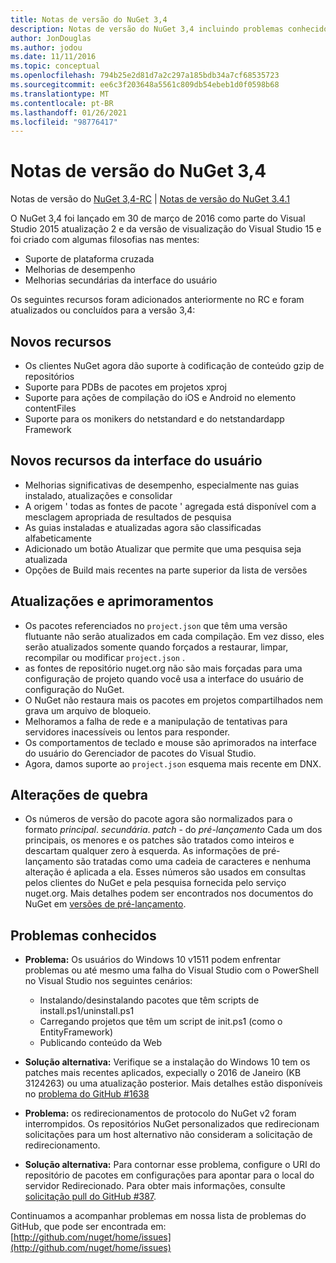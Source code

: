 ```yaml
---
title: Notas de versão do NuGet 3,4
description: Notas de versão do NuGet 3,4 incluindo problemas conhecidos, correções de bugs, recursos adicionados e DCRs.
author: JonDouglas
ms.author: jodou
ms.date: 11/11/2016
ms.topic: conceptual
ms.openlocfilehash: 794b25e2d81d7a2c297a185bdb34a7cf68535723
ms.sourcegitcommit: ee6c3f203648a5561c809db54ebeb1d0f0598b68
ms.translationtype: MT
ms.contentlocale: pt-BR
ms.lasthandoff: 01/26/2021
ms.locfileid: "98776417"
---
```

# <a name="nuget-34-release-notes"></a>Notas de versão do NuGet 3,4

Notas de versão do [NuGet 3,4-RC](../release-notes/nuget-3.4-RC.md)  |  [Notas de versão do NuGet 3.4.1](../release-notes/nuget-3.4.1.md)

O NuGet 3,4 foi lançado em 30 de março de 2016 como parte do Visual Studio 2015 atualização 2 e da versão de visualização do Visual Studio 15 e foi criado com algumas filosofias nas mentes:

* Suporte de plataforma cruzada
* Melhorias de desempenho
* Melhorias secundárias da interface do usuário

Os seguintes recursos foram adicionados anteriormente no RC e foram atualizados ou concluídos para a versão 3,4:

## <a name="new-features"></a>Novos recursos

* Os clientes NuGet agora dão suporte à codificação de conteúdo gzip de repositórios
* Suporte para PDBs de pacotes em projetos xproj
* Suporte para ações de compilação do iOS e Android no elemento contentFiles
* Suporte para os monikers do netstandard e do netstandardapp Framework

## <a name="new-user-interface-features"></a>Novos recursos da interface do usuário

* Melhorias significativas de desempenho, especialmente nas guias instalado, atualizações e consolidar
* A origem ' todas as fontes de pacote ' agregada está disponível com a mesclagem apropriada de resultados de pesquisa
* As guias instaladas e atualizadas agora são classificadas alfabeticamente
* Adicionado um botão Atualizar que permite que uma pesquisa seja atualizada
* Opções de Build mais recentes na parte superior da lista de versões

## <a name="updates-and-improvements"></a>Atualizações e aprimoramentos

* Os pacotes referenciados no `project.json` que têm uma versão flutuante não serão atualizados em cada compilação. Em vez disso, eles serão atualizados somente quando forçados a restaurar, limpar, recompilar ou modificar `project.json` .
* as fontes de repositório nuget.org não são mais forçadas para uma configuração de projeto quando você usa a interface do usuário de configuração do NuGet.
* O NuGet não restaura mais os pacotes em projetos compartilhados nem grava um arquivo de bloqueio.
* Melhoramos a falha de rede e a manipulação de tentativas para servidores inacessíveis ou lentos para responder.
* Os comportamentos de teclado e mouse são aprimorados na interface do usuário do Gerenciador de pacotes do Visual Studio.
* Agora, damos suporte ao `project.json` esquema mais recente em DNX.

## <a name="breaking-changes"></a>Alterações de quebra

* Os números de versão do pacote agora são normalizados para o formato *principal*. *secundária*. *patch* - do *pré-lançamento*   Cada um dos principais, os menores e os patches são tratados como inteiros e descartam qualquer zero à esquerda.  As informações de pré-lançamento são tratadas como uma cadeia de caracteres e nenhuma alteração é aplicada a ela. Esses números são usados em consultas pelos clientes do NuGet e pela pesquisa fornecida pelo serviço nuget.org.  Mais detalhes podem ser encontrados nos documentos do NuGet em [versões de pré-lançamento](../create-packages/prerelease-packages.md).

## <a name="known-issues"></a>Problemas conhecidos

* **Problema:** Os usuários do Windows 10 v1511 podem enfrentar problemas ou até mesmo uma falha do Visual Studio com o PowerShell no Visual Studio nos seguintes cenários:
    * Instalando/desinstalando pacotes que têm scripts de install.ps1/uninstall.ps1
    * Carregando projetos que têm um script de init.ps1 (como o EntityFramework)
    * Publicando conteúdo da Web

* **Solução alternativa:** Verifique se a instalação do Windows 10 tem os patches mais recentes aplicados, expecially o 2016 de Janeiro (KB 3124263) ou uma atualização posterior.  Mais detalhes estão disponíveis no [problema do GitHub #1638](http://github.com/nuget/home/issues/1638)

* **Problema:** os redirecionamentos de protocolo do NuGet v2 foram interrompidos.
Os repositórios NuGet personalizados que redirecionam solicitações para um host alternativo não consideram a solicitação de redirecionamento.
* **Solução alternativa:**  Para contornar esse problema, configure o URI do repositório de pacotes em configurações para apontar para o local do servidor Redirecionado.
Para obter mais informações, consulte [solicitação pull do GitHub #387](https://github.com/NuGet/NuGet.Client/pull/387).

Continuamos a acompanhar problemas em nossa lista de problemas do GitHub, que pode ser encontrada em: [http://github.com/nuget/home/issues](http://github.com/nuget/home/issues)